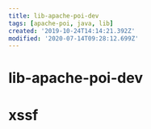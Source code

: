 ```yaml
---
title: lib-apache-poi-dev
tags: [apache-poi, java, lib]
created: '2019-10-24T14:14:21.392Z'
modified: '2020-07-14T09:28:12.699Z'
---
```


# lib-apache-poi-dev

# xssf

